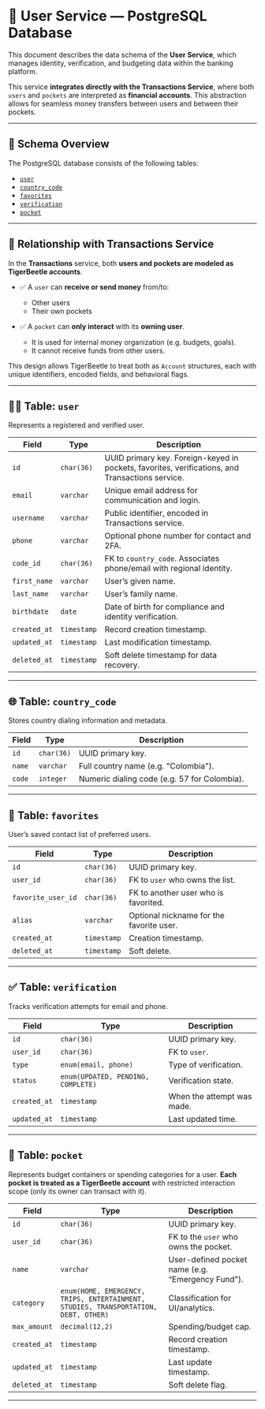 # 👤 User Service — PostgreSQL Database

This document describes the data schema of the **User Service**, which manages identity, verification, and budgeting data within the banking platform.

This service **integrates directly with the Transactions Service**, where both `users` and `pockets` are interpreted as **financial accounts**. This abstraction allows for seamless money transfers between users and between their pockets.

---

## 🧾 Schema Overview

The PostgreSQL database consists of the following tables:

- [`user`](#user)
- [`country_code`](#country_code)
- [`favorites`](#favorites)
- [`verification`](#verification)
- [`pocket`](#pocket)

---

## 🔁 Relationship with Transactions Service

In the **Transactions** service, both **users and pockets are modeled as TigerBeetle accounts**.

- ✅ A `user` can **receive or send money** from/to:
  - Other users
  - Their own pockets

- ✅ A `pocket` can **only interact** with its **owning user**.
  - It is used for internal money organization (e.g. budgets, goals).
  - It cannot receive funds from other users.

This design allows TigerBeetle to treat both as `Account` structures, each with unique identifiers, encoded fields, and behavioral flags.

---

## 🧍‍♂️ Table: `user`

Represents a registered and verified user.

| Field       | Type        | Description |
|-------------|-------------|-------------|
| `id`        | `char(36)`  | UUID primary key. Foreign-keyed in pockets, favorites, verifications, and Transactions service. |
| `email`     | `varchar`   | Unique email address for communication and login. |
| `username`  | `varchar`   | Public identifier, encoded in Transactions service. |
| `phone`     | `varchar`   | Optional phone number for contact and 2FA. |
| `code_id`   | `char(36)`  | FK to `country_code`. Associates phone/email with regional identity. |
| `first_name`| `varchar`   | User’s given name. |
| `last_name` | `varchar`   | User’s family name. |
| `birthdate` | `date`      | Date of birth for compliance and identity verification. |
| `created_at`| `timestamp` | Record creation timestamp. |
| `updated_at`| `timestamp` | Last modification timestamp. |
| `deleted_at`| `timestamp` | Soft delete timestamp for data recovery. |

---

## 🌐 Table: `country_code`

Stores country dialing information and metadata.

| Field   | Type       | Description |
|---------|------------|-------------|
| `id`    | `char(36)` | UUID primary key. |
| `name`  | `varchar`  | Full country name (e.g. "Colombia"). |
| `code`  | `integer`  | Numeric dialing code (e.g. 57 for Colombia). |

---

## 💚 Table: `favorites`

User’s saved contact list of preferred users.

| Field             | Type       | Description |
|------------------|------------|-------------|
| `id`             | `char(36)` | UUID primary key. |
| `user_id`        | `char(36)` | FK to `user` who owns the list. |
| `favorite_user_id` | `char(36)` | FK to another user who is favorited. |
| `alias`          | `varchar`  | Optional nickname for the favorite user. |
| `created_at`     | `timestamp`| Creation timestamp. |
| `deleted_at`     | `timestamp`| Soft delete. |

---

## ✅ Table: `verification`

Tracks verification attempts for email and phone.

| Field       | Type                   | Description |
|-------------|------------------------|-------------|
| `id`        | `char(36)`             | UUID primary key. |
| `user_id`   | `char(36)`             | FK to `user`. |
| `type`      | `enum(email, phone)`   | Type of verification. |
| `status`    | `enum(UPDATED, PENDING, COMPLETE)` | Verification state. |
| `created_at`| `timestamp`            | When the attempt was made. |
| `updated_at`| `timestamp`            | Last updated time. |

---

## 💼 Table: `pocket`

Represents budget containers or spending categories for a user. **Each pocket is treated as a TigerBeetle account** with restricted interaction scope (only its owner can transact with it).

| Field        | Type                                                     | Description |
|--------------|----------------------------------------------------------|-------------|
| `id`         | `char(36)`                                               | UUID primary key. |
| `user_id`    | `char(36)`                                               | FK to the `user` who owns the pocket. |
| `name`       | `varchar`                                                | User-defined pocket name (e.g. “Emergency Fund”). |
| `category`   | `enum(HOME, EMERGENCY, TRIPS, ENTERTAINMENT, STUDIES, TRANSPORTATION, DEBT, OTHER)` | Classification for UI/analytics. |
| `max_amount` | `decimal(12,2)`                                          | Spending/budget cap. |
| `created_at` | `timestamp`                                              | Record creation timestamp. |
| `updated_at` | `timestamp`                                              | Last update timestamp. |
| `deleted_at` | `timestamp`                                              | Soft delete flag. |

---